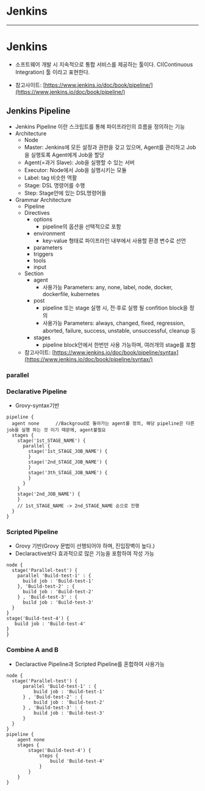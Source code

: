 # Jenkins

---


# Jenkins
  - 소프트웨어 개발 시 지속적으로 통합 서비스를 제공하는 툴이다. CI(Continuous Integration) 툴 이라고 표현한다.
  
  - 참고사이트: [https://www.jenkins.io/doc/book/pipeline/](https://www.jenkins.io/doc/book/pipeline/)

## Jenkins Pipeline
  - Jenkins Pipeline 이란 스크립트를 통해 파이프라인의 흐름을 정의하는 기능
  - Architecture
    - Node
    - Master: Jenkins에 모든 설정과 권한을 갖고 있으며, Agent를 관리하고 Job을 실행토록 Agent에게 Job을 할당
    - Agent(=과거 Slave): Job을 실행할 수 있는 서버
    - Executor: Node에서 Job을 실행시키는 모듈
    - Label: tag 비슷한 역활
    - Stage: DSL 명령어를 수행
    - Step: Stage안에 있는 DSL명령어들
  - Grammar Architecture
    - Pipeline
    - Directives
      - options
        - pipeline의 옵션을 선택적으로 포함
      - environment
        - key-value 형태로 파이프라인 내부에서 사용할 환경 변수로 선언
      - parameters
      - triggers
      - tools
      - input
    - Section
      - agent
        - 사용가능 Parameters: any, none, label, node, docker, dockerfile, kubernetes
      - post
        - pipeline 또는 stage 실행 시, 전·후로 실행 될 confition block을 정의
        - 사용가능 Parameters: always, changed, fixed, regression, aborted, failure, success, unstable, unsuccessful, cleanup 등
      - stages
        - pipeline block안에서 한번만 사용 가능하며, 여러개의 stage를 포함
    - 참고사이트: [https://www.jenkins.io/doc/book/pipeline/syntax](https://www.jenkins.io/doc/book/pipeline/syntax/)
  
### parallel
  
### Declarative Pipeline
  - Grovy-syntax기반
  ```console
  pipeline {
    agent none      //Backgroud로 돌아가는 agent를 정의, 해당 pipeline은 다른 job을 실행 하는 것 이기 때문에, agent불필요
    stages {
      stage('1st_STAGE_NAME') {
        parallel {
          stage('1st_STAGE_JOB_NAME') {
          }
          stage('2nd_STAGE_JOB_NAME') {
          }
          stage('3th_STAGE_JOB_NAME') {
          }
        }
      }
      stage('2nd_JOB_NAME') {
      }
      // 1st_STAGE_NAME -> 2nd_STAGE_NAME 순으로 진행
    }
  }
  ```

### Scripted Pipeline
  - Grovy 기반(Grovy 문법이 선행되어야 하며, 진입장벽이 높다.)
  - Declaractive보다 효과적으로 많은 기능을 포함하여 작성 가능
  ```console
  node {
    stage('Parallel-test') {
      parallel 'Build-test-1' : {
        build job : 'Build-test-1'
      }, 'Build-test-2' : {
        build job : 'Build-test-2'
      } , 'Build-test-3' : {
        build job : 'Build-test-3'
    }
  }
  stage('Build-test-4') {
     build job : 'Build-test-4'
  }
}
  ```

### Combine A and B
  - Declaractive Pipeline과 Scripted Pipeline를 혼합하여 사용가능
  ```console
  node {
    stage('Parallel-test') {
        parallel 'Build-test-1' : {
            build job : 'Build-test-1'
        } , 'Build-test-2' : {
            build job : 'Build-test-2'
        } , 'Build-test-3' : {
            build job : 'Build-test-3'
        }
    }
  }
  pipeline {
      agent none 
      stages {
          stage('Build-test-4') {
              steps {
                  build 'Build-test-4'
              }
          }
      }
  }
  ```
